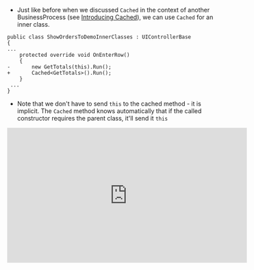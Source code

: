 ﻿* Just like before when we discussed `Cached` in the context of another BusinessProcess (see [Introducing Cached](introducing-cached.html)), we can use `Cached` for an inner class.

```csdiff
public class ShowOrdersToDemoInnerClasses : UIControllerBase
{
...
    protected override void OnEnterRow()
    {
-       new GetTotals(this).Run();
+       Cached<GetTotals>().Run();
    }
 ...
}
```
* Note that we don't have to send `this` to the cached method - it is implicit. The `Cached` method knows automatically that if the called constructor requires the parent class, it'll send it `this`
<iframe width="560" height="315" src="https://www.youtube.com/embed/Wh0SuWF2bcw?list=PL1DEQjXG2xnK8xPqBW89oPL6AHonic9Iz" frameborder="0" allowfullscreen></iframe>

